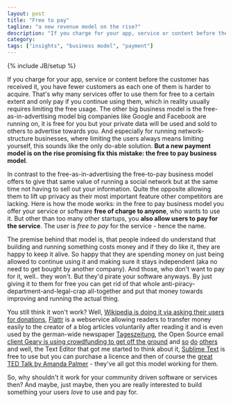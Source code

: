 ```yaml
---
layout: post
title: "Free to pay"
tagline: "a new revenue model on the rise?"
description: "If you charge for your app, service or content before the customer has received it, you have fewer customers as each one of them is harder to acquire. That's why many services offer to use them for free to a certain extent and only pay if you continue using them, which in reality usually requires limiting the free usage. The other big business model is the free-as-in-advertising model big companies like Google and Facebook are running on, it is free for you but your private data will be used and sold to others to advertise towards you. And especially for running network-structure businesses, where limiting the users always means limiting yourself, this sounds like the only do-able solution. **But a new payment model is on the rise promising fix this mistake: the free to pay business model**."
category: 
tags: ["insights", "business model", "payment"]
---
```

{% include JB/setup %}

If you charge for your app, service or content before the customer has received it, you have fewer customers as each one of them is harder to acquire. That's why many services offer to use them for free to a certain extent and only pay if you continue using them, which in reality usually requires limiting the free usage. The other big business model is the free-as-in-advertising model big companies like Google and Facebook are running on, it is free for you but your private data will be used and sold to others to advertise towards you. And especially for running network-structure businesses, where limiting the users always means limiting yourself, this sounds like the only do-able solution. **But a new payment model is on the rise promising fix this mistake: the free to pay business model**.

In contrast to the free-as-in-advertising the free-to-pay business model offers to give that same value of running a social network but at the same time not having to sell out your information. Quite the opposite allowing them to lift up privacy as their most important feature other competitors are lacking. Here is how the mode works: in the free to pay business model you offer your service or software **free of charge to anyone**, who wants to use it. But other than too many other startups, you **also allow users to pay for the service**. The user is *free to pay* for the service - hence the name.

The premise behind that model is, that people indeed do understand that building and running something costs money and if they do like it, they are happy to keep it alive. So happy that they are spending money on just being allowed to continue using it and making sure it stays independent (aka no need to get bought by another company). And those, who don't want to pay for it, well.. they won't. But they'd pirate your software anyways. By just giving it to them for free you can get rid of that whole anti-piracy-department-and-legal-crap all-together and put that money towards improving and running the actual thing.

You still think it won't work? Well, [Wikipedia is doing it via asking their users for donations](http://blog.wikimedia.org/2012/12/27/wikimedia-foundation-raises-25-million-in-record-time-during-2012-fundraiser/), [Flattr](http://flattr.com/) is a webservice allowing readers to transfer money easily to the creator of a blog articles voluntarily after reading it and is even used by the german-wide newspaper [Tageszeitung](http://www.taz.de), the Open Source email [client Geary is using crowdfunding to get off the ground](http://www.indiegogo.com/projects/geary-a-beautiful-modern-open-source-email-client) and [so](http://www.kickstarter.com/discover/tags/open-source?ref=sidebar#p1) [do](http://www.indiegogo.com/projects?utf8=%E2%9C%93&filter_title=open+source&search_submit=Search) [others](http://www.freedomsponsors.org//) and well, the Text Editor that got me started to think about it, [Sublime Text](http://www.sublimetext.com/) is free to use but you can purchase a licence and then of course the [great TED Talk by Amanda Palmer](http://www.ted.com/talks/amanda_palmer_the_art_of_asking.html) - they've all got this model working for them.

So, why shouldn't it work for your community driven software or services then? And maybe, just maybe, then you are really interested to build something your users *love* to use and pay for.
